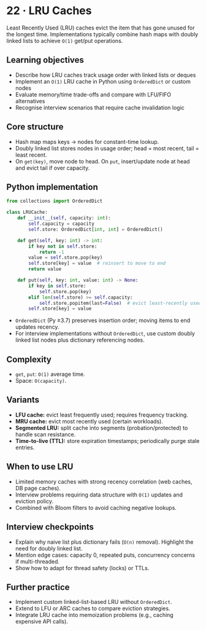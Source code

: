 # 22 · LRU Caches

Least Recently Used (LRU) caches evict the item that has gone unused for the longest time. Implementations typically combine hash maps with doubly linked lists to achieve `O(1)` get/put operations.

## Learning objectives
- Describe how LRU caches track usage order with linked lists or deques
- Implement an `O(1)` LRU cache in Python using `OrderedDict` or custom nodes
- Evaluate memory/time trade-offs and compare with LFU/FIFO alternatives
- Recognise interview scenarios that require cache invalidation logic

## Core structure
- Hash map maps keys → nodes for constant-time lookup.
- Doubly linked list stores nodes in usage order; head = most recent, tail = least recent.
- On `get(key)`, move node to head. On `put`, insert/update node at head and evict tail if over capacity.

## Python implementation

```python
from collections import OrderedDict

class LRUCache:
    def __init__(self, capacity: int):
        self.capacity = capacity
        self.store: OrderedDict[int, int] = OrderedDict()

    def get(self, key: int) -> int:
        if key not in self.store:
            return -1
        value = self.store.pop(key)
        self.store[key] = value  # reinsert to move to end
        return value

    def put(self, key: int, value: int) -> None:
        if key in self.store:
            self.store.pop(key)
        elif len(self.store) >= self.capacity:
            self.store.popitem(last=False)  # evict least-recently used
        self.store[key] = value
```

- `OrderedDict` (Py ≥3.7) preserves insertion order; moving items to end updates recency.
- For interview implementations without `OrderedDict`, use custom doubly linked list nodes plus dictionary referencing nodes.

## Complexity
- `get`, `put`: `O(1)` average time.
- Space: `O(capacity)`.

## Variants
- **LFU cache:** evict least frequently used; requires frequency tracking.
- **MRU cache:** evict most recently used (certain workloads).
- **Segmented LRU:** split cache into segments (probation/protected) to handle scan resistance.
- **Time-to-live (TTL):** store expiration timestamps; periodically purge stale entries.

## When to use LRU
- Limited memory caches with strong recency correlation (web caches, DB page caches).
- Interview problems requiring data structure with `O(1)` updates and eviction policy.
- Combined with Bloom filters to avoid caching negative lookups.

## Interview checkpoints
- Explain why naive list plus dictionary fails (`O(n)` removal). Highlight the need for doubly linked list.
- Mention edge cases: capacity 0, repeated puts, concurrency concerns if multi-threaded.
- Show how to adapt for thread safety (locks) or TTLs.

## Further practice
- Implement custom linked-list-based LRU without `OrderedDict`.
- Extend to LFU or ARC caches to compare eviction strategies.
- Integrate LRU cache into memoization problems (e.g., caching expensive API calls).
